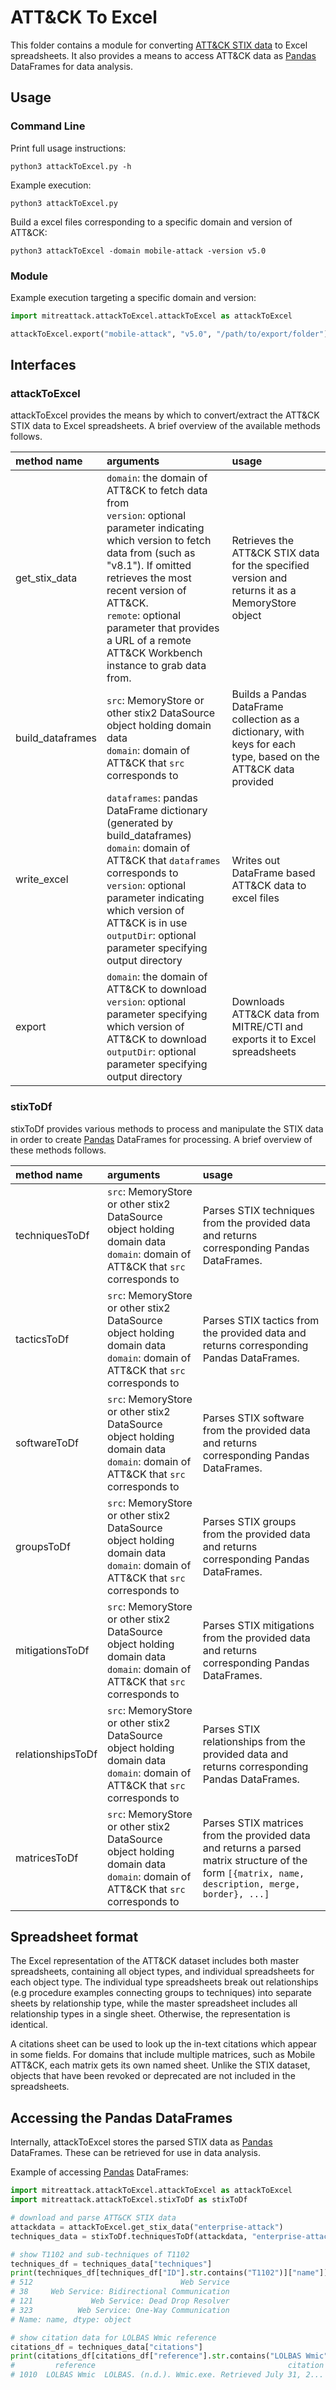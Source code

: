 # ATT&CK To Excel

This folder contains a module for converting [ATT&CK STIX data](https://github.com/mitre/cti) to Excel spreadsheets.
It also provides a means to access ATT&CK data as [Pandas](https://pandas.pydata.org/) DataFrames for data analysis.

## Usage

### Command Line

Print full usage instructions:

```shell
python3 attackToExcel.py -h
```

Example execution:

```shell
python3 attackToExcel.py
```

Build a excel files corresponding to a specific domain and version of ATT&CK:

```shell
python3 attackToExcel -domain mobile-attack -version v5.0
```

### Module

Example execution targeting a specific domain and version:

```python
import mitreattack.attackToExcel.attackToExcel as attackToExcel

attackToExcel.export("mobile-attack", "v5.0", "/path/to/export/folder")
```

## Interfaces

### attackToExcel

attackToExcel provides the means by which to convert/extract the ATT&CK STIX data to Excel spreadsheets. A brief
overview of the available methods follows.

| method name | arguments | usage |
|:------------|:----------|:------|
|get_stix_data|`domain`: the domain of ATT&CK to fetch data from <br> `version`: optional parameter indicating which version to fetch data from (such as "v8.1"). If omitted retrieves the most recent version of ATT&CK. <br>`remote`: optional parameter that provides a URL of a remote ATT&CK Workbench instance to grab data from.| Retrieves the ATT&CK STIX data for the specified version and returns it as a MemoryStore object|
|build_dataframes| `src`: MemoryStore or other stix2 DataSource object holding domain data<br> `domain`: domain of ATT&CK that `src` corresponds to| Builds a Pandas DataFrame collection as a dictionary, with keys for each type, based on the ATT&CK data provided|
|write_excel| `dataframes`: pandas DataFrame dictionary (generated by build_dataframes) <br>  `domain`: domain of ATT&CK that `dataframes` corresponds to <br> `version`: optional parameter indicating which version of ATT&CK is in use <br> `outputDir`: optional parameter specifying output directory| Writes out DataFrame based ATT&CK data to excel files|
|export| `domain`: the domain of ATT&CK to download <br> `version`: optional parameter specifying which version of ATT&CK to download <br> `outputDir`: optional parameter specifying output directory| Downloads ATT&CK data from MITRE/CTI and exports it to Excel spreadsheets |

### stixToDf

stixToDf provides various methods to process and manipulate the STIX data in order to create [Pandas](https://pandas.pydata.org/) DataFrames for
processing. A brief overview of these methods follows.

| method name | arguments | usage |
|:------------|:----------|:------|
|techniquesToDf|`src`: MemoryStore or other stix2 DataSource object holding domain data<br> `domain`: domain of ATT&CK that `src` corresponds to | Parses STIX techniques from the provided data and returns corresponding Pandas DataFrames.|
|tacticsToDf|`src`: MemoryStore or other stix2 DataSource object holding domain data<br> `domain`: domain of ATT&CK that `src` corresponds to | Parses STIX tactics from the provided data and returns corresponding Pandas DataFrames.|
|softwareToDf|`src`: MemoryStore or other stix2 DataSource object holding domain data<br> `domain`: domain of ATT&CK that `src` corresponds to | Parses STIX software from the provided data and returns corresponding Pandas DataFrames.|
|groupsToDf|`src`: MemoryStore or other stix2 DataSource object holding domain data<br> `domain`: domain of ATT&CK that `src` corresponds to | Parses STIX groups from the provided data and returns corresponding Pandas DataFrames.|
|mitigationsToDf|`src`: MemoryStore or other stix2 DataSource object holding domain data<br> `domain`: domain of ATT&CK that `src` corresponds to | Parses STIX mitigations from the provided data and returns corresponding Pandas DataFrames.|
|relationshipsToDf|`src`: MemoryStore or other stix2 DataSource object holding domain data<br> `domain`: domain of ATT&CK that `src` corresponds to | Parses STIX relationships from the provided data and returns corresponding Pandas DataFrames.|
|matricesToDf|`src`: MemoryStore or other stix2 DataSource object holding domain data<br> `domain`: domain of ATT&CK that `src` corresponds to | Parses STIX matrices from the provided data and returns a parsed matrix structure of the form `[{matrix, name, description, merge, border}, ...]`|

## Spreadsheet format

The Excel representation of the ATT&CK dataset includes both master spreadsheets,
containing all object types, and individual spreadsheets for each object type.
The individual type spreadsheets break out relationships (e.g procedure examples connecting groups to techniques)
into separate sheets by relationship type, while the master spreadsheet includes all relationship types in a single sheet.
Otherwise, the representation is identical.

A citations sheet can be used to look up the in-text citations which appear in some fields.
For domains that include multiple matrices, such as Mobile ATT&CK, each matrix gets its own named sheet.
Unlike the STIX dataset, objects that have been revoked or deprecated are not included in the spreadsheets.

## Accessing the Pandas DataFrames

Internally, attackToExcel stores the parsed STIX data as [Pandas](https://pandas.pydata.org/) DataFrames.
These can be retrieved for use in data analysis.

Example of accessing [Pandas](https://pandas.pydata.org/) DataFrames:

```python
import mitreattack.attackToExcel.attackToExcel as attackToExcel
import mitreattack.attackToExcel.stixToDf as stixToDf

# download and parse ATT&CK STIX data
attackdata = attackToExcel.get_stix_data("enterprise-attack")
techniques_data = stixToDf.techniquesToDf(attackdata, "enterprise-attack")

# show T1102 and sub-techniques of T1102
techniques_df = techniques_data["techniques"]
print(techniques_df[techniques_df["ID"].str.contains("T1102")]["name"])
# 512                                 Web Service
# 38     Web Service: Bidirectional Communication
# 121             Web Service: Dead Drop Resolver
# 323          Web Service: One-Way Communication
# Name: name, dtype: object

# show citation data for LOLBAS Wmic reference
citations_df = techniques_data["citations"]
print(citations_df[citations_df["reference"].str.contains("LOLBAS Wmic")])
#         reference                                           citation                                                url
# 1010  LOLBAS Wmic  LOLBAS. (n.d.). Wmic.exe. Retrieved July 31, 2...  https://lolbas-project.github.io/lolbas/Binari...
```
